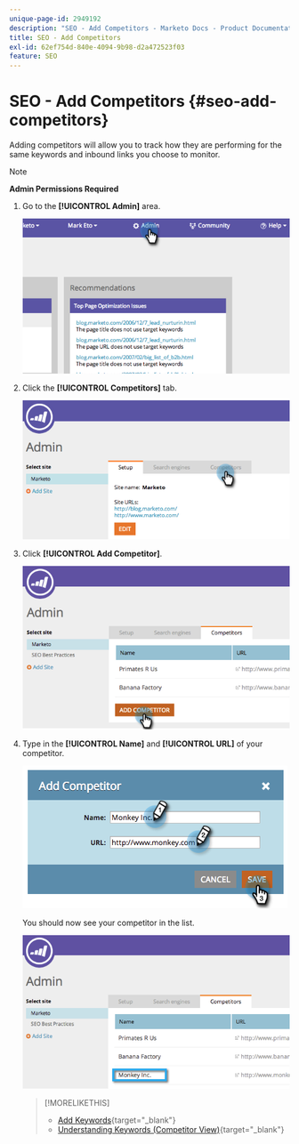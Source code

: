 ```yaml
---
unique-page-id: 2949192
description: "SEO - Add Competitors - Marketo Docs - Product Documentation"
title: SEO - Add Competitors
exl-id: 62ef754d-840e-4094-9b98-d2a472523f03
feature: SEO
---
```

# SEO - Add Competitors {#seo-add-competitors}

Adding competitors will allow you to track how they are performing for the same keywords and inbound links you choose to monitor.

>[!NOTE]
>
>**Admin Permissions Required**

1. Go to the **[!UICONTROL Admin]** area.

   ![](assets/image2014-9-17-21-3a12-3a15.png)

1. Click the **[!UICONTROL Competitors]** tab.

   ![](assets/image2014-9-17-21-3a12-3a31.png)

1. Click **[!UICONTROL Add Competitor]**.

   ![](assets/image2014-9-17-21-3a12-3a38.png)

1. Type in the **[!UICONTROL Name]** and **[!UICONTROL URL]** of your competitor.

   ![](assets/image2014-9-17-21-3a13-3a5.png)

   You should now see your competitor in the list.

   ![](assets/image2014-9-17-21-3a13-3a14.png)

   >[!MORELIKETHIS]
   >
   >* [Add Keywords](/help/marketo/product-docs/additional-apps/seo/keywords/seo-add-keywords.md){target="_blank"}
   >* [Understanding Keywords (Competitor View)](/help/marketo/product-docs/additional-apps/seo/keywords/seo-understanding-keywords.md){target="_blank"}
